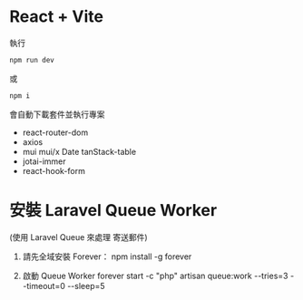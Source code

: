 # React + Vite


執行
```bash
npm run dev 
```
或
```bash
npm i 
```
會自動下載套件並執行專案
 - react-router-dom
 - axios 
 - mui mui/x Date tanStack-table 
 - jotai-immer 
 - react-hook-form


 # 安裝 Laravel Queue Worker
 (使用 Laravel Queue 來處理 寄送郵件)
1. 請先全域安裝 Forever：
npm install -g forever

2. 啟動 Queue Worker
forever start -c "php" artisan queue:work --tries=3 --timeout=0 --sleep=5